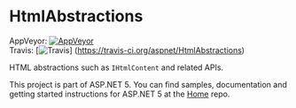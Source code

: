 HtmlAbstractions
==========

AppVeyor:  [![AppVeyor](https://ci.appveyor.com/api/projects/status/cu9y78vsdp19e5on/branch/dev?svg=true)](https://ci.appveyor.com/project/aspnetci/HtmlAbstractions/branch/dev)  
Travis:  [![Travis](https://travis-ci.org/aspnet/HtmlAbstractions.svg?branch=dev)] (https://travis-ci.org/aspnet/HtmlAbstractions)

HTML abstractions such as `IHtmlContent` and related APIs.

This project is part of ASP.NET 5. You can find samples, documentation and getting started instructions for ASP.NET 5 at the [Home](https://github.com/aspnet/home) repo.
